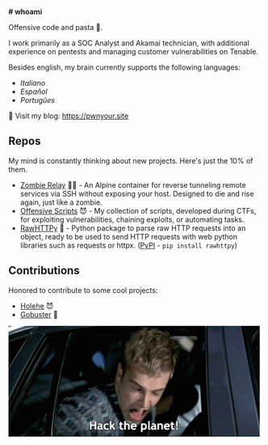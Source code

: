 **# whoami**

Offensive code and pasta 🍝.

I work primarily as a SOC Analyst and Akamai technician, with additional experience on pentests and managing customer vulnerabilities on Tenable.

Besides english, my brain currently supports the following languages: 
- *Italiano*
- *Español*
- *Portugûes*

👾 Visit my blog: https://pwnyour.site

## Repos

My mind is constantly thinking about new projects. Here's just the 10% of them.

- [Zombie Relay](https://github.com/byt3loss/ZombieRelay) 🧟‍♀️ - An Alpine container for reverse tunneling remote services via SSH without exposing your host. Designed to die and rise again, just like a zombie.
- [Offensive Scripts](https://github.com/byt3loss/OffensiveScripts) 😈 - My collection of scripts, developed during CTFs, for exploiting vulnerabilities, chaining exploits, or automating tasks.
- [RawHTTPy](https://github.com/byt3loss/RawHTTPy) 🥑 - Python package to parse raw HTTP requests into an object, ready to be used to send HTTP requests with web python libraries such as requests or httpx. ([PyPI](https://pypi.org/project/rawhttpy/) - `pip install rawhttpy`)

## Contributions

Honored to contribute to some cool projects:
- [Holehe](https://github.com/megadose/holehe) 😈 
- [Gobuster](https://github.com/OJ/gobuster) 👻

![](banner.gif)
